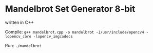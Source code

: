 # Mandelbrot Set Generator 8-bit

written in C++


Compile: `g++ mandelbrot.cpp -o mandelbrot -I/usr/include/opencv4 -lopencv_core -lopencv_imgcodecs`

Run: `./mandelbrot`
